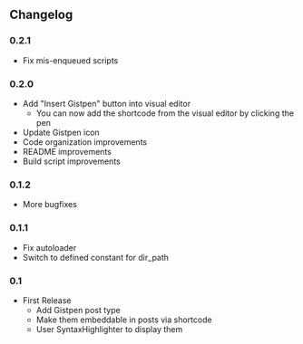 ## Changelog ##

### 0.2.1 ###
* Fix mis-enqueued scripts

### 0.2.0 ###
* Add "Insert Gistpen" button into visual editor
	* You can now add the shortcode from the visual editor by clicking the pen
* Update Gistpen icon
* Code organization improvements
* README improvements
* Build script improvements

### 0.1.2 ###
* More bugfixes

### 0.1.1 ###
* Fix autoloader
* Switch to defined constant for dir_path

### 0.1 ###
* First Release
	* Add Gistpen post type
	* Make them embeddable in posts via shortcode
	* User SyntaxHighlighter to display them
